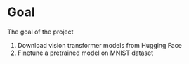 # Goal

The goal of the project
1. Download vision transformer models from Hugging Face
2. Finetune a pretrained model on MNIST dataset
